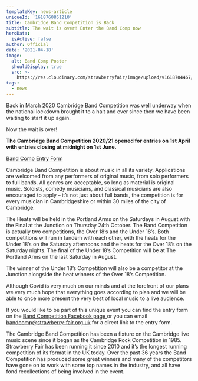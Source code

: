```yaml
---
templateKey: news-article
uniqueId: '1618760851210'
title: Cambridge Band Competition is Back
subtitle: The wait is over! Enter the Band Comp now
heroData:
  isActive: false
author: Official
date: '2021-04-18'
image:
  alt: Band Comp Poster
  shouldDisplay: true
  src: >-
    https://res.cloudinary.com/strawberryfair/image/upload/v1618704467/Events/Cambridge_band_comp_2021_blank_s93jfj.jpg
tags:
  - news
---
```

Back in March 2020 Cambridge Band Competition was well underway when the national lockdown brought it to a halt and ever since then we have been waiting  to start it up again. 

Now the wait is over!

**The Cambridge Band Competition 2020/21 opened for entries on 1st April with entries closing at midnight on 1st June.**

[Band Comp Entry Form](https://strawberry-fair.org.uk/forms/enter-the-band-comp/)

Cambridge Band Competition is about music in all its variety. Applications are welcomed from any performers of original music, from solo performers to full bands.  All genres are acceptable, so long as material is original music. Soloists, comedy musicians, and classical musicians are also encouraged to apply – it’s not just about full bands, the competition is for every musician in Cambridgeshire or within 30 miles of the city of Cambridge. 

The Heats will be held in the Portland Arms on the Saturdays in August with the Final at the Junction on Thursday 24th October. The Band Competition is actually two competitions, the Over 18’s and the Under 18’s. Both competitions will run in tandem with each other, with the heats for the Under 18’s on the Saturday afternoons and the heats for the Over 18’s on the Saturday nights. The final of the Under 18’s Competition will be at The Portland Arms on the last Saturday in August. 

The winner of the Under 18’s Competition will also be a competitor at the Junction alongside the heat winners of the Over 18’s Competition. 

Although Covid is very much on our minds and at the forefront of our plans we very much hope that everything goes according to plan and we will be able to once more present the very best of local music to a live audience.

If you would like to be part of this unique event you can find the entry form on the [Band Competition Facebook page ](https://www.facebook.com/CambridgeBandCompetition/) or you can email <a href='mailto:bandcomp@strawberry-fair.org.uk'>bandcomp@strawberry-fair.org.uk</a> for a direct link to the entry form.

The Cambridge Band Competition has been a fixture on the Cambridge live music scene since it began as the Cambridge Rock Competition in 1985. Strawberry Fair has been running it since 2010 and it’s the longest running competition of its format in the UK today.  Over the past 36 years the Band Competition has produced some great winners and many of the competitors have gone on to work with some top names in the industry, and all have fond recollections of being involved in the event.

